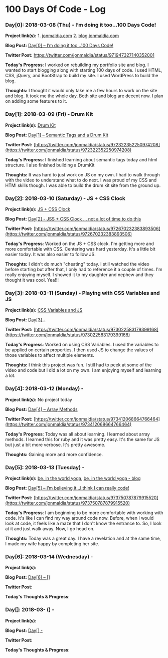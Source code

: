 # 100 Days Of Code - Log

### Day[0]: 2018-03-08 (Thu) - I’m doing it too…100 Days Code!

**Project link(s):** 1. [jonmaldia.com](https://www.jonmaldia.com) 2. [blog.jonmaldia.com](https://blog.jonmaldia.com)

**Blog Post:** [Day[0] – I’m doing it too…100 Days Code!
](https://blog.jonmaldia.com/2018/03/08/100daysofcode/)

**Twitter Post:** [https://twitter.com/jonmaldia/status/971947327140352001
](https://twitter.com/jonmaldia/status/971947327140352001)

**Today's Progress**: I worked on rebuilding my portfolio site and blog. I wanted to start blogging along with starting 100 days of code. I used HTML, CSS, jQuery, and BootStrap to build my site. I used WordPress to build the blog. 

**Thoughts:** I thought it would only take me a few hours to work on the site and blog. It took me the whole day. Both site and blog are decent now. I plan on adding some features to it. 



### Day[1]: 2018-03-09 (Fri) - Drum Kit

**Project link(s):** [Drum Kit](http://jonmaldia.com/drumkit/ )

**Blog Post:** [Day[1] – Semantic Tags and a Drum Kit
](https://blog.jonmaldia.com/2018/03/09/day-1-drumkit/)

**Twitter Post:** [https://twitter.com/jonmaldia/status/972322352250974208](https://twitter.com/jonmaldia/status/972322352250974208)

**Today's Progress**: I finished learning about semantic tags today and html structure. I also finished building a DrumKit

**Thoughts:** It was hard to just work on JS on my own. I had to walk through with the video to understand what to do next. I was proud of my CSS and HTMl skills though. I was able to build the drum kit site from the ground up. 



### Day[2]: 2018-03-10 (Saturday) - JS + CSS Clock

**Project link(s):** [JS + CSS Clock](http://jonmaldia.com/jscssclock/ )

**Blog Post:** [Day[2] - JSS + CSS Clock ... not a lot of time to do this](https://blog.jonmaldia.com/2018/03/11/day2-jss-css-clock-not-a-lot-of-time-to-this/)

**Twitter Post:** [https://twitter.com/jonmaldia/status/972670232383893506](https://twitter.com/jonmaldia/status/972670232383893506)

**Today's Progress**: Worked on the JS + CSS clock. I'm getting more and more comfortable with CSS. Centering was hard yesterday. It's a little bit easier today. It was also easier to follow JS. 

**Thoughts:** I didn't do much "cheating" today. I still watched the video before starting but after that, I only had to reference it a couple of times. I'm really enjoying myself. I showed it to my daughter and nephew and they thought it was cool. Yea!!!



### Day[3]: 2018-03-11 (Sunday) - Playing with CSS Variables and JS

**Project link(s):** [CSS Variables and JS](http://jonmaldia.com/cssvariableswithjs/ )

**Blog Post:** [Day[3] - ](https://blog.jonmaldia.com/2018/03/12/day3-css-variables-with-javascript-to-change-properties/)

**Twitter Post:** [https://twitter.com/jonmaldia/status/973022583179399168](https://twitter.com/jonmaldia/status/973022583179399168)

**Today's Progress**: Worked on using CSS Variables. I used the variables to be applied on certain properties. I then used JS to change the values of those variables to affect multiple elements. 

**Thoughts:** I think this project was fun. I still had to peek at some of the video and code but I did a lot on my own. I am enjoying myself and learning a lot. 



### Day[4]: 2018-03-12 (Monday) - 

**Project link(s):** No project today

**Blog Post:** [Day[4] – Array Methods
](https://blog.jonmaldia.com/2018/03/13/day4-array-methods/)

**Twitter Post:** [https://twitter.com/jonmaldia/status/973412068664766464](https://twitter.com/jonmaldia/status/973412068664766464)

**Today's Progress**: Today was all about learning. I learned about array methods. I learned this for ruby and it was pretty easy. It's the same for JS but just a bit more verbose. It's pretty awesome. 

**Thoughts:** Gaining more and more confidence. 



### Day[5]: 2018-03-13 (Tuesday) - 

**Project link(s):** [be, in the world yoga](beintheworldyoga.com), [be, in the world yoga - blog](blog.beintheworldyoga.com)

**Blog Post:** [Day[5] – I’m believing it…I think I can really code!](https://blog.jonmaldia.com/2018/03/14/day5-im-believing-it/)

**Twitter Post:** [https://twitter.com/jonmaldia/status/973750787879915520](https://twitter.com/jonmaldia/status/973750787879915520)

**Today's Progress**: I am beginning to be more comfortable with working with code. It's like I can find my way around code now. Before, when I would look at code, it feels like a maze that I don't know the entrance to. So, I look at it and just walk away. Now, I go head on. 

**Thoughts:** Today was a great day. I have a revelation and at the same time, I made my wife happy by completing her site. 



### Day[6]: 2018-03-14 (Wednesday) - 

**Project link(s):** []()

**Blog Post:** [Day[6] – []]()

**Twitter Post:** []()

**Today's Thoughts & Progress**: 



### Day[]: 2018-03- () - 

**Project link(s):** []()

**Blog Post:** [Day[] - ]()

**Twitter Post:** []()

**Today's Thoughts & Progress**: